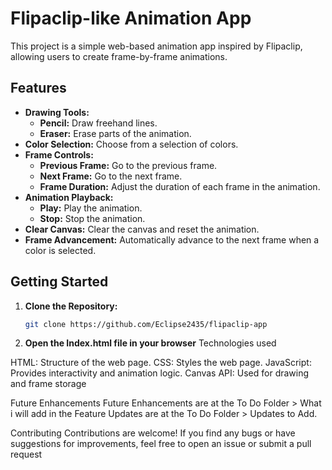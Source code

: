# Flipaclip-like Animation App

This project is a simple web-based animation app inspired by Flipaclip, allowing users to create frame-by-frame animations.

## Features

* **Drawing Tools:**
    * **Pencil:** Draw freehand lines.
    * **Eraser:** Erase parts of the animation.
* **Color Selection:** Choose from a selection of colors.
* **Frame Controls:**
    * **Previous Frame:** Go to the previous frame.
    * **Next Frame:** Go to the next frame.
    * **Frame Duration:** Adjust the duration of each frame in the animation.
* **Animation Playback:**
    * **Play:** Play the animation.
    * **Stop:** Stop the animation.
* **Clear Canvas:** Clear the canvas and reset the animation.
* **Frame Advancement:** Automatically advance to the next frame when a color is selected.

## Getting Started

1. **Clone the Repository:**
   ```bash
   git clone https://github.com/Eclipse2435/flipaclip-app

2. **Open the Index.html file in your browser**
Technologies used

HTML: Structure of the web page.
CSS: Styles the web page.
JavaScript: Provides interactivity and animation logic.
Canvas API: Used for drawing and frame storage

Future Enhancements
Future Enhancements are at the To Do Folder > What i will add in the Feature
Updates are at the To Do Folder > Updates to Add.


Contributing
Contributions are welcome! If you find any bugs or have suggestions for improvements, feel free to open an issue or submit a pull request
